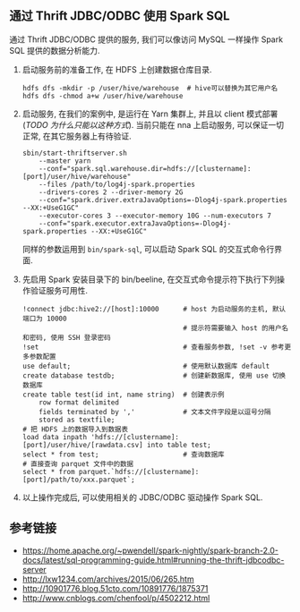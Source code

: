 ## 通过 Thrift JDBC/ODBC 使用 Spark SQL
通过 Thrift JDBC/ODBC 提供的服务, 我们可以像访问 MySQL 一样操作 Spark SQL 提供的数据分析能力.

1. 启动服务前的准备工作, 在 HDFS 上创建数据仓库目录.

    ```
    hdfs dfs -mkdir -p /user/hive/warehouse  # hive可以替换为其它用户名
    hdfs dfs -chmod a+w /user/hive/warehouse
    ```

1. 启动服务, 在我们的案例中, 是运行在 Yarn 集群上, 并且以 client 模式部署(*TODO 为什么只能以这种方式*). 当前只能在 nna 上启动服务, 可以保证一切正常, 在其它服务器上有待验证.

    ```
    sbin/start-thriftserver.sh
        --master yarn
        --conf="spark.sql.warehouse.dir=hdfs://[clustername]:[port]/user/hive/warehouse"
        --files /path/to/log4j-spark.properties
        --drivers-cores 2 --driver-memory 2G
        --conf="spark.driver.extraJavaOptions=-Dlog4j-spark.properties --XX:+UseG1GC"
        --executor-cores 3 --executor-memory 10G --num-executors 7
        --conf="spark.executor.extraJavaOptions=-Dlog4j-spark.properties --XX:+UseG1GC"
    ```
    同样的参数运用到 `bin/spark-sql`, 可以启动 Spark SQL 的交互式命令行界面.

1. 先启用 Spark 安装目录下的 bin/beeline, 在交互式命令提示符下执行下列操作验证服务可用性.

    ```
    !connect jdbc:hive2://[host]:10000      # host 为启动服务的主机, 默认端口为 10000
                                            # 提示符需要输入 host 的用户名和密码, 使用 SSH 登录密码
    !set                                    # 查看服务参数, !set -v 参考更多参数配置
    use default;                            # 使用默认数据库 default
    create database testdb;                 # 创建新数据库, 使用 use 切换数据库
    create table test(id int, name string)  # 创建表示例
        row format delimited
        fields terminated by ','            # 文本文件字段是以逗号分隔
        stored as textfile;
    # 把 HDFS 上的数据导入到数据表
    load data inpath 'hdfs://[clustername]:[port]/user/hive/[rawdata.csv] into table test;
    select * from test;                     # 查询数据库
    # 直接查询 parquet 文件中的数据
    select * from parquet.`hdfs://[clustername]:[port]/path/to/xxx.parquet`;
    ``` 

1. 以上操作完成后, 可以使用相关的 JDBC/ODBC 驱动操作 Spark SQL.  

## 参考链接
- https://home.apache.org/~pwendell/spark-nightly/spark-branch-2.0-docs/latest/sql-programming-guide.html#running-the-thrift-jdbcodbc-server
- http://lxw1234.com/archives/2015/06/265.htm
- http://10901776.blog.51cto.com/10891776/1875371
- http://www.cnblogs.com/chenfool/p/4502212.html
